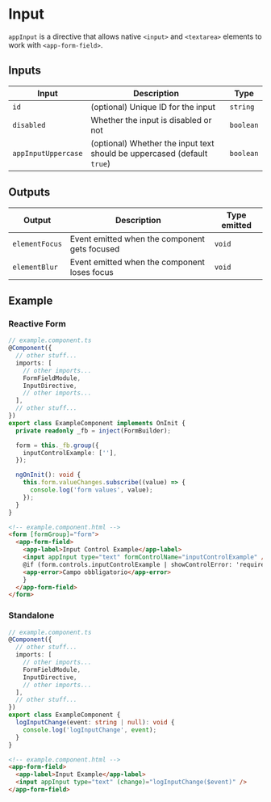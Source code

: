 # Input

`appInput` is a directive that allows native `<input>` and `<textarea>` elements to work with `<app-form-field>`.

## Inputs

| Input               | Description                                                             | Type      |
| ------------------- | ----------------------------------------------------------------------- | --------- |
| `id`                | (optional) Unique ID for the input                                      | `string`  |
| `disabled`          | Whether the input is disabled or not                                    | `boolean` |
| `appInputUppercase` | (optional) Whether the input text should be uppercased (default `true`) | `boolean` |

## Outputs

| Output         | Description                                   | Type emitted |
| -------------- | --------------------------------------------- | ------------ |
| `elementFocus` | Event emitted when the component gets focused | `void`       |
| `elementBlur`  | Event emitted when the component loses focus  | `void`       |

## Example

### Reactive Form

```typescript
// example.component.ts
@Component({
  // other stuff...
  imports: [
    // other imports...
    FormFieldModule,
    InputDirective,
    // other imports...
  ],
  // other stuff...
})
export class ExampleComponent implements OnInit {
  private readonly _fb = inject(FormBuilder);

  form = this._fb.group({
    inputControlExample: [''],
  });

  ngOnInit(): void {
    this.form.valueChanges.subscribe((value) => {
      console.log('form values', value);
    });
  }
}
```

```html
<!-- example.component.html -->
<form [formGroup]="form">
  <app-form-field>
    <app-label>Input Control Example</app-label>
    <input appInput type="text" formControlName="inputControlExample" />
    @if (form.controls.inputControlExample | showControlError: 'required') {
    <app-error>Campo obbligatorio</app-error>
    }
  </app-form-field>
</form>
```

### Standalone

```typescript
// example.component.ts
@Component({
  // other stuff...
  imports: [
    // other imports...
    FormFieldModule,
    InputDirective,
    // other imports...
  ],
  // other stuff...
})
export class ExampleComponent {
  logInputChange(event: string | null): void {
    console.log('logInputChange', event);
  }
}
```

```html
<!-- example.component.html -->
<app-form-field>
  <app-label>Input Example</app-label>
  <input appInput type="text" (change)="logInputChange($event)" />
</app-form-field>
```
